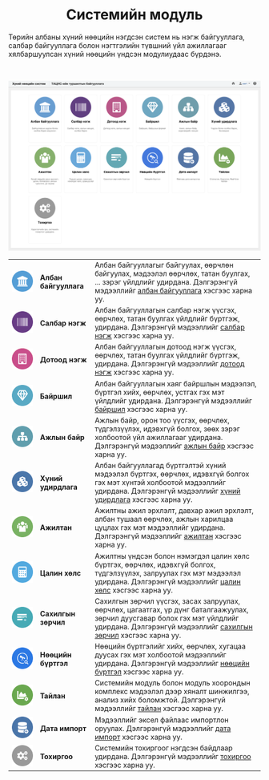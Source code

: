 <h1 align="center">Системийн модуль</h1>

Төрийн албаны хүний нөөцийн нэгдсэн систем нь нэгж байгууллага, салбар байгууллага болон нэгтгэлийн түвшний үйл ажиллагааг хялбаршуулсан хүний нөөцийн үндсэн модулиудаас бүрдэнэ.

<br>

![](assets/images/about.png)

|                           |                       |                                                  |
| ------------------------- | --------------------- | ------------------------------------------------ |
| ![](assets/images/modules/legal_entities.svg)| **Албан байгууллага** | Албан байгууллагыг байгуулах, өөрчлөн байгуулах, мэдээлэл өөрчлөх, татан буулгах, ... зэрэг үйлдлийг удирдана. Дэлгэрэнгүй мэдээллийг [албан байгууллага](legal_entities/overview.md) хэсгээс харна уу. |
| ![](assets/images/modules/business_units.svg) | **Салбар нэгж** | Албан байгууллагын салбар нэгж үүсгэх, өөрчлөх, татан буулгах үйлдлийг бүртгэж, удирдана. Дэлгэрэнгүй мэдээллийг [салбар нэгж](business_units/overview.md) хэсгээс харна уу. |
| ![](assets/images/modules/departments.svg) | **Дотоод нэгж** | Албан байгууллагын дотоод нэгж үүсгэх, өөрчлөх, татан буулгах үйлдлийг бүртгэж, удирдана. Дэлгэрэнгүй мэдээллийг [дотоод нэгж](departments/overview.md) хэсгээс харна уу. |
| ![](assets/images/modules/locations.svg) | **Байршил** | Албан байгууллагын хаяг байршлын мэдээлэл, бүртгэл хийх, өөрчлөх, устгах гэх мэт үйлдлийг удирдана.  Дэлгэрэнгүй мэдээллийг [байршил](locations/overview.md) хэсгээс харна уу. |
| ![](assets/images/modules/positions.svg) | **Ажлын байр** | Ажлын байр, орон тоо үүсгэх, өөрчлөх, түдгэлзүүлэх, идэвхгүй болгох, зөөх зэрэг холбоотой үйл ажиллагааг удирдана. Дэлгэрэнгүй мэдээллийг [ажлын байр](positions/overview.md) хэсгээс харна уу. |
| ![](assets/images/modules/people.svg) | **Хүний удирдлага** | Албан байгууллагад бүртгэлтэй хүний мэдээлэл бүртгэх, өөрчлөх, идэвхгүй болгох гэх мэт хүнтэй холбоотой мэдээллийг удирдана. Дэлгэрэнгүй мэдээллийг [хүний удирдлага](grading/overview.md) хэсгээс харна уу. |
| ![](assets/images/modules/workers.svg) | **Ажилтан** | Ажилтны ажил эрхлэлт, давхар ажил эрхлэлт, албан тушаал өөрчлөх, ажлын харилцаа цуцлах гэх мэт  мэдээллийг удирдана. Дэлгэрэнгүй мэдээллийг [ажилтан](workers/overview.md) хэсгээс харна уу. |
| ![](assets/images/modules/salaries.svg) | **Цалин хөлс** | Ажилтны үндсэн болон нэмэгдэл цалин хөлс бүртгэх, өөрчлөх, идэвхгүй болгох, түдгэлзүүлэх, залруулах гэх мэт мэдээлэл удирдана. Дэлгэрэнгүй мэдээллийг [цалин хөлс](salaries/overview.md) хэсгээс харна уу. |
| ![](assets/images/modules/disciplinaries.svg) | **Сахилгын зөрчил** | Сахилгын зөрчил үүсгэх, засах залруулах, өөрчлөх, цагаатгах, үр дүнг баталгаажуулах, зөрчил дуусгавар болох гэх мэт үйлдлийг удирдана. Дэлгэрэнгүй мэдээллийг [сахилгын зөрчил](disciplinaries/overview.md) хэсгээс харна уу. |
| ![](assets/images/modules/resources.svg) | **Нөөцийн бүртгэл** | Нөөцийн бүртгэлийг хийх, өөрчлөх, хугацаа дуусах гэх мэт холбоотой мэдээллийг удирдана. Дэлгэрэнгүй мэдээллийг [нөөцийн бүртгэл](resources/overview.md) хэсгээс харна уу. |
| ![](assets/images/modules/reports.svg) | **Тайлан** | Системийн модуль болон модуль хоорондын комплекс мэдээлэл дээр хяналт шинжилгээ, анализ хийх боломжтой. Дэлгэрэнгүй мэдээллийг [тайлан](reports/overview.md) хэсгээс харна уу. |
| ![](assets/images/modules/data_imports.svg) | **Дата импорт** | Мэдээллийг эксел файлаас импортлон оруулах. Дэлгэрэнгүй мэдээллийг [дата импорт](data_imports/overview.md) хэсгээс харна уу. |
| ![](assets/images/modules/settings.svg) | **Тохиргоо** | Системийн тохиргоог нэгдсэн байдлаар удирдана. Дэлгэрэнгүй мэдээллийг [тохиргоо](settings/overview.md) хэсгээс харна уу. |